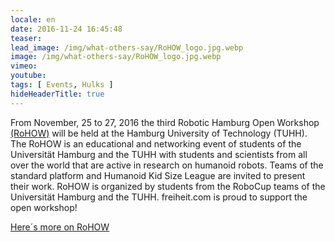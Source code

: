 ```yaml
---
locale: en
date: 2016-11-24 16:45:48
teaser: 
lead_image: /img/what-others-say/RoHOW_logo.jpg.webp
image: /img/what-others-say/RoHOW_logo.jpg.webp
vimeo: 
youtube:
tags: [ Events, Hulks ]
hideHeaderTitle: true
---
```


From November, 25 to 27, 2016 the third Robotic Hamburg Open Workshop [(RoHOW)](https://rohow.de/2016/de/index.php) will be held at the Hamburg University of Technology (TUHH). 
The RoHOW is an educational and networking event of students of the Universität Hamburg and the TUHH with students and scientists from all over the world that are active in research on humanoid robots.
Teams of the standard platform and Humanoid Kid Size League are invited to present their work. RoHOW is organized by students from the RoboCup teams of the Universität Hamburg and the TUHH. freiheit.com is proud to support the open workshop!

[Here´s more on RoHOW](https://rohow.de/2016/de/index.php)


